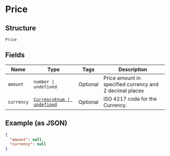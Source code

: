 
# Price

## Structure

`Price`

## Fields

| Name | Type | Tags | Description |
|  --- | --- | --- | --- |
| `amount` | `number \| undefined` | Optional | Price amount in specified currency and 2 decimal places |
| `currency` | [`CurrencyEnum \| undefined`](../../doc/models/currency-enum.md) | Optional | ISO 4217 code for the Currency. |

## Example (as JSON)

```json
{
  "amount": null,
  "currency": null
}
```

